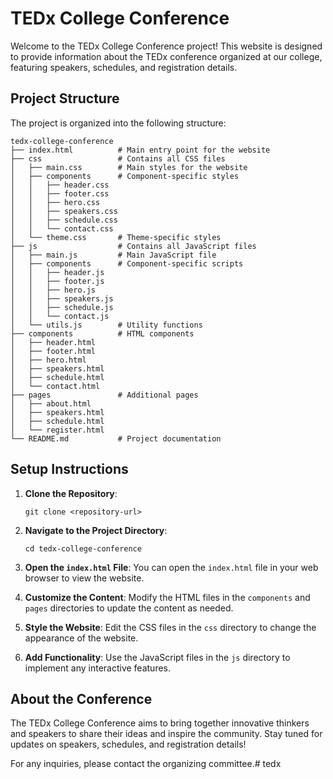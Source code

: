 # TEDx College Conference

Welcome to the TEDx College Conference project! This website is designed to provide information about the TEDx conference organized at our college, featuring speakers, schedules, and registration details.

## Project Structure

The project is organized into the following structure:

```
tedx-college-conference
├── index.html          # Main entry point for the website
├── css                 # Contains all CSS files
│   ├── main.css        # Main styles for the website
│   ├── components      # Component-specific styles
│   │   ├── header.css
│   │   ├── footer.css
│   │   ├── hero.css
│   │   ├── speakers.css
│   │   ├── schedule.css
│   │   └── contact.css
│   └── theme.css       # Theme-specific styles
├── js                  # Contains all JavaScript files
│   ├── main.js         # Main JavaScript file
│   ├── components      # Component-specific scripts
│   │   ├── header.js
│   │   ├── footer.js
│   │   ├── hero.js
│   │   ├── speakers.js
│   │   ├── schedule.js
│   │   └── contact.js
│   └── utils.js        # Utility functions
├── components          # HTML components
│   ├── header.html
│   ├── footer.html
│   ├── hero.html
│   ├── speakers.html
│   ├── schedule.html
│   └── contact.html
├── pages               # Additional pages
│   ├── about.html
│   ├── speakers.html
│   ├── schedule.html
│   └── register.html
└── README.md           # Project documentation
```

## Setup Instructions

1. **Clone the Repository**: 
   ```
   git clone <repository-url>
   ```

2. **Navigate to the Project Directory**: 
   ```
   cd tedx-college-conference
   ```

3. **Open the `index.html` File**: 
   You can open the `index.html` file in your web browser to view the website.

4. **Customize the Content**: 
   Modify the HTML files in the `components` and `pages` directories to update the content as needed.

5. **Style the Website**: 
   Edit the CSS files in the `css` directory to change the appearance of the website.

6. **Add Functionality**: 
   Use the JavaScript files in the `js` directory to implement any interactive features.

## About the Conference

The TEDx College Conference aims to bring together innovative thinkers and speakers to share their ideas and inspire the community. Stay tuned for updates on speakers, schedules, and registration details!

For any inquiries, please contact the organizing committee.# tedx
